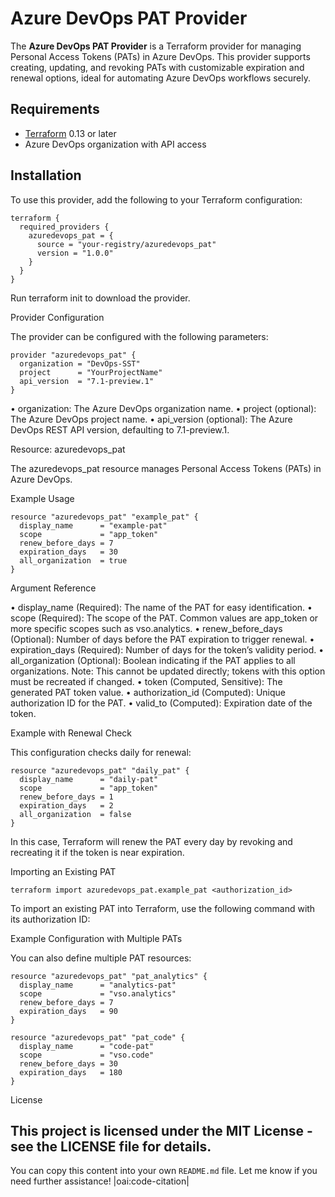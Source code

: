 # Azure DevOps PAT Provider

The **Azure DevOps PAT Provider** is a Terraform provider for managing Personal Access Tokens (PATs) in Azure DevOps. This provider supports creating, updating, and revoking PATs with customizable expiration and renewal options, ideal for automating Azure DevOps workflows securely.

## Requirements

- [Terraform](https://www.terraform.io/downloads.html) 0.13 or later
- Azure DevOps organization with API access

## Installation

To use this provider, add the following to your Terraform configuration:

```hcl
terraform {
  required_providers {
    azuredevops_pat = {
      source = "your-registry/azuredevops_pat"
      version = "1.0.0"
    }
  }
}
```
Run terraform init to download the provider.

Provider Configuration

The provider can be configured with the following parameters:
```hcl
provider "azuredevops_pat" {
  organization = "DevOps-SST"
  project      = "YourProjectName"
  api_version  = "7.1-preview.1"
}
```
•	organization: The Azure DevOps organization name.
•	project (optional): The Azure DevOps project name.
•	api_version (optional): The Azure DevOps REST API version, defaulting to 7.1-preview.1.

Resource: azuredevops_pat

The azuredevops_pat resource manages Personal Access Tokens (PATs) in Azure DevOps.

Example Usage
```hcl
resource "azuredevops_pat" "example_pat" {
  display_name      = "example-pat"
  scope             = "app_token"
  renew_before_days = 7
  expiration_days   = 30
  all_organization  = true
}
```
Argument Reference

•	display_name (Required): The name of the PAT for easy identification.
•	scope (Required): The scope of the PAT. Common values are app_token or more specific scopes such as vso.analytics.
•	renew_before_days (Optional): Number of days before the PAT expiration to trigger renewal.
•	expiration_days (Required): Number of days for the token’s validity period.
•	all_organization (Optional): Boolean indicating if the PAT applies to all organizations. Note: This cannot be updated directly; tokens with this option must be recreated if changed.
•	token (Computed, Sensitive): The generated PAT token value.
•	authorization_id (Computed): Unique authorization ID for the PAT.
•	valid_to (Computed): Expiration date of the token.

Example with Renewal Check

This configuration checks daily for renewal:
```hcl
resource "azuredevops_pat" "daily_pat" {
  display_name      = "daily-pat"
  scope             = "app_token"
  renew_before_days = 1
  expiration_days   = 2
  all_organization  = false
}
```
In this case, Terraform will renew the PAT every day by revoking and recreating it if the token is near expiration.

Importing an Existing PAT
```hcl
terraform import azuredevops_pat.example_pat <authorization_id>
```
To import an existing PAT into Terraform, use the following command with its authorization ID:

Example Configuration with Multiple PATs

You can also define multiple PAT resources:
```hcl
resource "azuredevops_pat" "pat_analytics" {
  display_name      = "analytics-pat"
  scope             = "vso.analytics"
  renew_before_days = 7
  expiration_days   = 90
}

resource "azuredevops_pat" "pat_code" {
  display_name      = "code-pat"
  scope             = "vso.code"
  renew_before_days = 30
  expiration_days   = 180
}
```
License

This project is licensed under the MIT License - see the LICENSE file for details.
--- 

You can copy this content into your own `README.md` file. Let me know if you need further assistance! |oai:code-citation|
